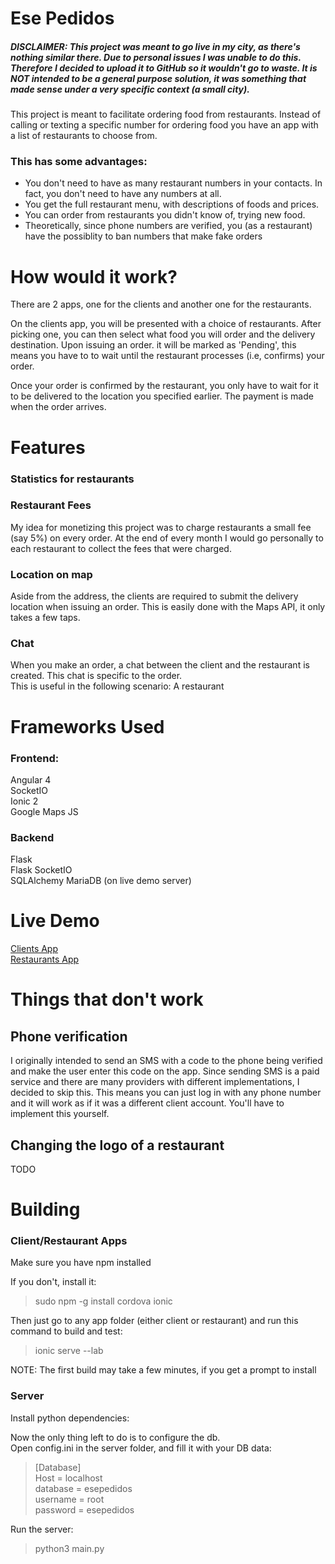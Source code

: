# Ese Pedidos

##### DISCLAIMER: This project was meant to go live in my city, as there's nothing similar there. Due to personal issues I was unable to do this. Therefore I decided to upload it to GitHub so it wouldn't go to waste. It is NOT intended to be a general purpose solution, it was something that made sense under a very specific context (a small city).

This project is meant to facilitate ordering food from restaurants. Instead of calling or texting a specific number for ordering food you have an app with a list of restaurants to choose from.

### This has some advantages:
* You don't need to have as many restaurant numbers in your contacts. In fact, you don't need to have any numbers at all.
* You get the full restaurant menu, with descriptions of foods and prices.
* You can order from restaurants you didn't know of, trying new food.
* Theoretically, since phone numbers are verified, you (as a restaurant) have the possiblity to ban numbers that make fake orders

# How would it work?

There are 2 apps, one for the clients and another one for the restaurants.

On the clients app, you will be presented with a choice of restaurants. After picking one, you can then select what food you will order and the delivery destination. Upon issuing an order. it will be marked as 'Pending', this means you have to to wait until the restaurant processes (i.e, confirms) your order.

Once your order is confirmed by the restaurant, you only have to wait for it to be delivered to the location you specified earlier. The payment is made when the order arrives.

# Features

### Statistics for restaurants


### Restaurant Fees
My idea for monetizing this project was to charge restaurants a small fee (say 5%) on every order. At the end of every month I would go personally to each restaurant to collect the fees that were charged.

### Location on map
Aside from the address, the clients are required to submit the delivery location when issuing an order. This is easily done with the Maps API, it only takes a few taps.

### Chat
When you make an order, a chat between the client and the restaurant is created. This chat is specific to the order.\
This is useful in the following scenario: A restaurant

# Frameworks Used

### Frontend:

Angular 4\
SocketIO\
Ionic 2\
Google Maps JS

### Backend

Flask\
Flask SocketIO\
SQLAlchemy
MariaDB (on live demo server)

# Live Demo

[Clients App](http://siwka.net/ese-pedidos/client)\
[Restaurants App](http://siwka.net/ese-pedidos/restaurant)

# Things that don't work

## Phone verification
I originally intended to send an SMS with a code to the phone being verified and make the user enter this code on the app. Since sending SMS is a paid service and there are many providers with different implementations, I decided to skip this. This means you can just log in with any phone number and it will work as if it was a different client account. You'll have to implement this yourself.

## Changing the logo of a restaurant
TODO

# Building
### Client/Restaurant Apps
Make sure you have npm installed

If you don't, install it:
>sudo npm -g install cordova ionic

Then just go to any app folder (either client or restaurant) and run this command to build and test:
>ionic serve --lab

NOTE: The first build may take a few minutes, if you get a prompt to install 

### Server
Install python dependencies:

Now the only thing left to do is to configure the db.\
Open config.ini in the server folder, and fill it with your DB data:
>[Database]\
Host = localhost\
database = esepedidos\
username = root\
password = esepedidos

Run the server:
> python3 main.py




